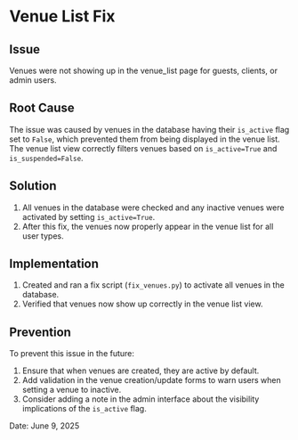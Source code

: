 # Venue List Fix

## Issue
Venues were not showing up in the venue_list page for guests, clients, or admin users.

## Root Cause
The issue was caused by venues in the database having their `is_active` flag set to `False`, which prevented them from being displayed in the venue list. The venue list view correctly filters venues based on `is_active=True` and `is_suspended=False`.

## Solution
1. All venues in the database were checked and any inactive venues were activated by setting `is_active=True`.
2. After this fix, the venues now properly appear in the venue list for all user types.

## Implementation
1. Created and ran a fix script (`fix_venues.py`) to activate all venues in the database.
2. Verified that venues now show up correctly in the venue list view.

## Prevention
To prevent this issue in the future:
1. Ensure that when venues are created, they are active by default.
2. Add validation in the venue creation/update forms to warn users when setting a venue to inactive.
3. Consider adding a note in the admin interface about the visibility implications of the `is_active` flag.

Date: June 9, 2025
